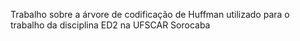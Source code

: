 Trabalho sobre a árvore de codificação de Huffman utilizado para o trabalho da disciplina ED2 na UFSCAR Sorocaba